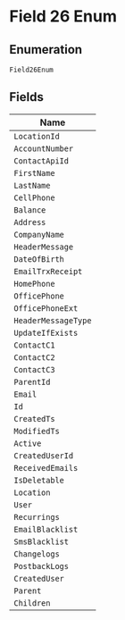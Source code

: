 
# Field 26 Enum

## Enumeration

`Field26Enum`

## Fields

| Name |
|  --- |
| `LocationId` |
| `AccountNumber` |
| `ContactApiId` |
| `FirstName` |
| `LastName` |
| `CellPhone` |
| `Balance` |
| `Address` |
| `CompanyName` |
| `HeaderMessage` |
| `DateOfBirth` |
| `EmailTrxReceipt` |
| `HomePhone` |
| `OfficePhone` |
| `OfficePhoneExt` |
| `HeaderMessageType` |
| `UpdateIfExists` |
| `ContactC1` |
| `ContactC2` |
| `ContactC3` |
| `ParentId` |
| `Email` |
| `Id` |
| `CreatedTs` |
| `ModifiedTs` |
| `Active` |
| `CreatedUserId` |
| `ReceivedEmails` |
| `IsDeletable` |
| `Location` |
| `User` |
| `Recurrings` |
| `EmailBlacklist` |
| `SmsBlacklist` |
| `Changelogs` |
| `PostbackLogs` |
| `CreatedUser` |
| `Parent` |
| `Children` |


